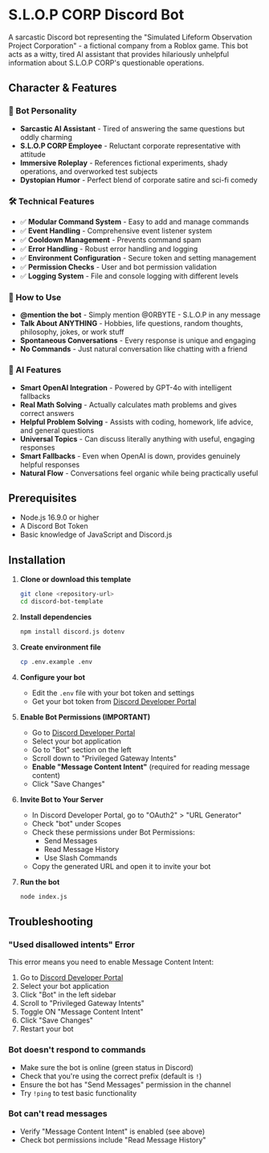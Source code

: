 # S.L.O.P CORP Discord Bot

A sarcastic Discord bot representing the "Simulated Lifeform Observation Project Corporation" - a fictional company from a Roblox game. This bot acts as a witty, tired AI assistant that provides hilariously unhelpful information about S.L.O.P CORP's questionable operations.

## Character & Features

### 🤖 Bot Personality
- **Sarcastic AI Assistant** - Tired of answering the same questions but oddly charming
- **S.L.O.P CORP Employee** - Reluctant corporate representative with attitude
- **Immersive Roleplay** - References fictional experiments, shady operations, and overworked test subjects
- **Dystopian Humor** - Perfect blend of corporate satire and sci-fi comedy

### 🛠️ Technical Features
- ✅ **Modular Command System** - Easy to add and manage commands
- ✅ **Event Handling** - Comprehensive event listener system  
- ✅ **Cooldown Management** - Prevents command spam
- ✅ **Error Handling** - Robust error handling and logging
- ✅ **Environment Configuration** - Secure token and setting management
- ✅ **Permission Checks** - User and bot permission validation
- ✅ **Logging System** - File and console logging with different levels

### 🎯 How to Use
- **@mention the bot** - Simply mention @0RBYTE - S.L.O.P in any message
- **Talk About ANYTHING** - Hobbies, life questions, random thoughts, philosophy, jokes, or work stuff
- **Spontaneous Conversations** - Every response is unique and engaging
- **No Commands** - Just natural conversation like chatting with a friend

### 🧠 AI Features
- **Smart OpenAI Integration** - Powered by GPT-4o with intelligent fallbacks
- **Real Math Solving** - Actually calculates math problems and gives correct answers
- **Helpful Problem Solving** - Assists with coding, homework, life advice, and general questions
- **Universal Topics** - Can discuss literally anything with useful, engaging responses
- **Smart Fallbacks** - Even when OpenAI is down, provides genuinely helpful responses
- **Natural Flow** - Conversations feel organic while being practically useful

## Prerequisites

- Node.js 16.9.0 or higher
- A Discord Bot Token
- Basic knowledge of JavaScript and Discord.js

## Installation

1. **Clone or download this template**
   ```bash
   git clone <repository-url>
   cd discord-bot-template
   ```

2. **Install dependencies**
   ```bash
   npm install discord.js dotenv
   ```

3. **Create environment file**
   ```bash
   cp .env.example .env
   ```

4. **Configure your bot**
   - Edit the `.env` file with your bot token and settings
   - Get your bot token from [Discord Developer Portal](https://discord.com/developers/applications)

5. **Enable Bot Permissions (IMPORTANT)**
   - Go to [Discord Developer Portal](https://discord.com/developers/applications)
   - Select your bot application
   - Go to "Bot" section on the left
   - Scroll down to "Privileged Gateway Intents"
   - **Enable "Message Content Intent"** (required for reading message content)
   - Click "Save Changes"

6. **Invite Bot to Your Server**
   - In Discord Developer Portal, go to "OAuth2" > "URL Generator"
   - Check "bot" under Scopes
   - Check these permissions under Bot Permissions:
     - Send Messages
     - Read Message History
     - Use Slash Commands
   - Copy the generated URL and open it to invite your bot

7. **Run the bot**
   ```bash
   node index.js
   ```

## Troubleshooting

### "Used disallowed intents" Error
This error means you need to enable Message Content Intent:
1. Go to [Discord Developer Portal](https://discord.com/developers/applications)
2. Select your bot application
3. Click "Bot" in the left sidebar
4. Scroll to "Privileged Gateway Intents"
5. Toggle ON "Message Content Intent"
6. Click "Save Changes"
7. Restart your bot

### Bot doesn't respond to commands
- Make sure the bot is online (green status in Discord)
- Check that you're using the correct prefix (default is `!`)
- Ensure the bot has "Send Messages" permission in the channel
- Try `!ping` to test basic functionality

### Bot can't read messages
- Verify "Message Content Intent" is enabled (see above)
- Check bot permissions include "Read Message History"
   